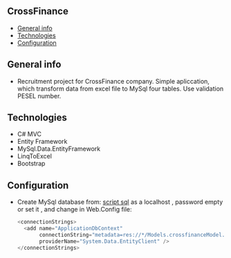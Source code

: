 ## CrossFinance

* [General info](#general-info)
* [Technologies](#technologies)
* [Configuration](#configuration)

## General info
* Recruitment project for CrossFinance company.  Simple apliccation, which transform data from excel file to MySql four tables.  Use validation PESEL number.


## Technologies
* C# MVC 
* Entity Framework 
* MySql.Data.EntityFramework
* LinqToExcel
* Bootstrap 

## Configuration

* Create MySql database from: [script sql](https://github.com/farti/CrossFinance/blob/master/CrossFinance/DataBaseScript/crossfinance.sql) 
  as a localhost , password empty or set it , and change in Web.Config file:  
  
  ```C#
  <connectionStrings>
    <add name="ApplicationDbContext" 
         connectionString="metadata=res://*/Models.crossfinanceModel.csdl|res://*/Models.crossfinanceModel.ssdl|res://*/Models.crossfinanceModel.msl;provider=MySql.Data.MySqlClient;provider connection string=&quot;server=localhost;user id=root;<b>password=</b>;database=crossfinance&quot;" 
         providerName="System.Data.EntityClient" />
  </connectionStrings>
  ```
  
